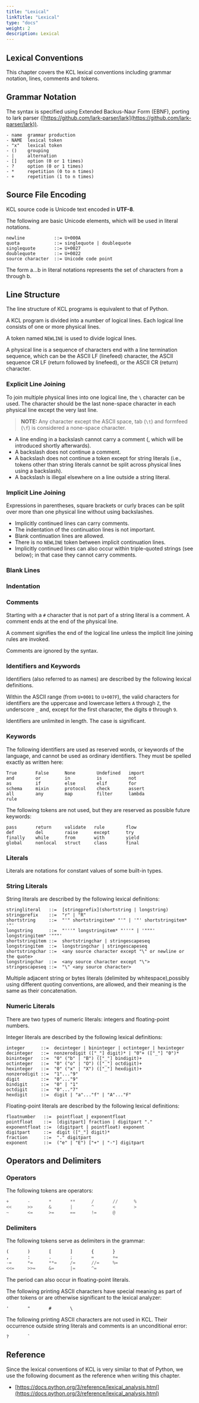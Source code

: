 ```yaml
---
title: "Lexical"
linkTitle: "Lexical"
type: "docs"
weight: 2
description: Lexical
---
```


## Lexical Conventions

This chapter covers the KCL lexical conventions including grammar notation, lines, comments and tokens.

## Grammar Notation

The syntax is specified using Extended Backus-Naur Form (EBNF), porting to lark parser ([https://github.com/lark-parser/lark](https://github.com/lark-parser/lark)).

```
- name  grammar production
- NAME  lexical token
- "x"   lexical token
- ()    grouping
- |     alternation
- []    option (0 or 1 times)
- ?     option (0 or 1 times)
- *     repetition (0 to n times)
- +     repetition (1 to n times)
```

## Source File Encoding

KCL source code is Unicode text encoded in **UTF-8**.

The following are basic Unicode elements, which will be used in literal notations.

```
newline           ::= U+000A
quota             ::= singlequote | doublequote
singlequote       ::= U+0027
doublequote       ::= U+0022
source character  ::= Unicode code point
```

The form a...b in literal notations represents the set of characters from a through b.

## Line Structure

The line structure of KCL programs is equivalent to that of Python.

A KCL program is divided into a number of logical lines. Each logical line consists of one or more physical lines.

A token named `NEWLINE` is used to divide logical lines.

A physical line is a sequence of characters end with a line termination sequence, which can be the ASCII LF (linefeed) character, the ASCII sequence CR LF (return followed by linefeed), or the ASCII CR (return) character.

### Explicit Line Joining

To join multiple physical lines into one logical line, the `\` character can be used. The character should be the last none-space character in each physical line except the very last line.

> **NOTE:**
> Any character except the ASCII space, tab (`\t`) and formfeed (`\f`) is considered a none-space character.

- A line ending in a backslash cannot carry a comment (, which will be introduced shortly afterwards).
- A backslash does not continue a comment.
- A backslash does not continue a token except for string literals (i.e., tokens other than string literals cannot be split across physical lines using a backslash).
- A backslash is illegal elsewhere on a line outside a string literal.

### Implicit Line Joining

Expressions in parentheses, square brackets or curly braces can be split over more than one physical line without using backslashes.

- Implicitly continued lines can carry comments.
- The indentation of the continuation lines is not important.
- Blank continuation lines are allowed.
- There is no `NEWLINE` token between implicit continuation lines.
- Implicitly continued lines can also occur within triple-quoted strings (see below); in that case they cannot carry comments.

### Blank Lines

### Indentation

### Comments

Starting with a `#` character that is not part of a string literal is a comment. A comment ends at the end of the physical line.

A comment signifies the end of the logical line unless the implicit line joining rules are invoked.

Comments are ignored by the syntax.

### Identifiers and Keywords

Identifiers (also referred to as names) are described by the following lexical definitions.

Within the ASCII range (from `U+0001` to `U+007F`), the valid characters for identifiers are the uppercase and lowercase letters `A` through `Z`, the underscore `_` and, except for the first character, the digits `0` through `9`.

Identifiers are unlimited in length. The case is significant.

### Keywords

The following identifiers are used as reserved words, or keywords of the language, and cannot be used as ordinary identifiers. They must be spelled exactly as written here:

```
True       False      None        Undefined   import
and        or         in          is          not
as         if         else        elif        for
schema     mixin      protocol    check       assert
all        any        map         filter      lambda
rule
```

The following tokens are not used, but they are reserved as possible future keywords:

```
pass       return     validate   rule        flow
def        del        raise      except      try
finally    while      from       with        yield
global     nonlocal   struct     class       final
```

### Literals

Literals are notations for constant values of some built-in types.

### String Literals

String literals are described by the following lexical definitions:

```
stringliteral   ::=  [stringprefix](shortstring | longstring)
stringprefix    ::=  "r" | "R"
shortstring     ::=  "'" shortstringitem* "'" | '"' shortstringitem* '"'
longstring      ::=  "'''" longstringitem* "'''" | '"""' longstringitem* '"""'
shortstringitem ::=  shortstringchar | stringescapeseq
longstringitem  ::=  longstringchar | stringescapeseq
shortstringchar ::=  <any source character except "\" or newline or the quote>
longstringchar  ::=  <any source character except "\">
stringescapeseq ::=  "\" <any source character>
```

Multiple adjacent string or bytes literals (delimited by whitespace),possibly using different quoting conventions, are allowed, and their meaning is the same as their concatenation.

### Numeric Literals

There are two types of numeric literals: integers and floating-point numbers.

Integer literals are described by the following lexical definitions:

```
integer      ::=  decinteger | bininteger | octinteger | hexinteger
decinteger   ::=  nonzerodigit (["_"] digit)* | "0"+ (["_"] "0")*
bininteger   ::=  "0" ("b" | "B") (["_"] bindigit)+
octinteger   ::=  "0" ("o" | "O") (["_"] octdigit)+
hexinteger   ::=  "0" ("x" | "X") (["_"] hexdigit)+
nonzerodigit ::=  "1"..."9"
digit        ::=  "0"..."9"
bindigit     ::=  "0" | "1"
octdigit     ::=  "0"..."7"
hexdigit     ::=  digit | "a"..."f" | "A"..."F"
```

Floating-point literals are described by the following lexical definitions:

```
floatnumber   ::=  pointfloat | exponentfloat
pointfloat    ::=  [digitpart] fraction | digitpart "."
exponentfloat ::=  (digitpart | pointfloat) exponent
digitpart     ::=  digit (["_"] digit)*
fraction      ::=  "." digitpart
exponent      ::=  ("e" | "E") ["+" | "-"] digitpart
```

## Operators and Delimiters

### Operators

The following tokens are operators:

```python
+       -       *       **      /       //      %
<<      >>      &       |       ^       <       >
~       <=      >=      ==      !=      @
```

### Delimiters

The following tokens serve as delimiters in the grammar:

```python
(       )       [       ]       {       }
,       :       .       ;       =       +=
-=      *=      **=     /=      //=     %=
<<=     >>=     &=      |=      ^=
```

The period can also occur in floating-point literals.

The following printing ASCII characters have special meaning as part of other tokens or are otherwise significant to the lexical analyzer:

```
'       "       #       \
```

The following printing ASCII characters are not used in KCL. Their occurrence outside string literals and comments is an unconditional error:

```
?       `
```

## Reference

Since the lexical conventions of KCL is very similar to that of Python, we use the following document as the reference when writing this chapter.

- [https://docs.python.org/3/reference/lexical_analysis.html](https://docs.python.org/3/reference/lexical_analysis.html)
